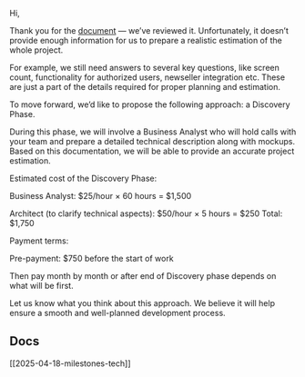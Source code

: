 Hi,

Thank you for the [document](https://docs.google.com/document/d/17FrCT2UoXOE4-0aF62tKV4fXBkuYR0H45zTlFoRFilo/edit?usp=sharing) — we’ve reviewed it. Unfortunately, it doesn’t provide enough information for us to prepare a realistic estimation of the whole project.

For example, we still need answers to several key questions, like screen count, functionality for authorized users, newseller integration etc. These are just a part of the details required for proper planning and estimation.

To move forward, we’d like to propose the following approach:
a Discovery Phase.

During this phase, we will involve a Business Analyst who will hold calls with your team and prepare a detailed technical description along with mockups. Based on this documentation, we will be able to provide an accurate project estimation.

Estimated cost of the Discovery Phase:

Business Analyst: $25/hour × 60 hours = $1,500

Architect (to clarify technical aspects): $50/hour × 5 hours = $250
Total: $1,750

Payment terms:

Pre-payment: $750 before the start of work

Then pay month by month or after end of Discovery phase depends on what will be first.

Let us know what you think about this approach. We believe it will help ensure a smooth and well-planned development process.

## Docs
[[2025-04-18-milestones-tech]]